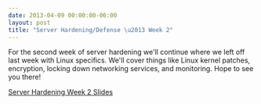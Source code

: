 ```yaml
---
date: 2013-04-09 00:00:00-06:00
layout: post
title: "Server Hardening/Defense \u2013 Week 2"
---
```


For the second week of server hardening we'll continue where we left off last week with Linux specifics. We'll cover things like Linux kernel patches, encryption, locking down networking services, and monitoring. Hope to see you there!

[Server Hardening Week 2 Slides](http://csg.utdallas.edu/wp-content/uploads/2013/04/Server-Hardening-Week-2.pdf)
